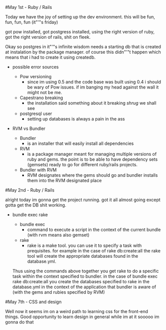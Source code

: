 
#May 1st - Ruby / Rails

Today we have the joy of setting up the dev environment. this will be fun, fun, fun, fun (it\"'"s friday)

got pow installed, got postgress installed, using the right version of ruby, got the right version of rails, shit on fleek.

Okay so postgres in it"'"s infinite wisdom needs a starting db that is created at instalation by the package manager. of course this didn"'"t happen which means that i had to create it using createdb. 

* possible error sources 
	* Pow versioning 
		* since im using 0.5 and the code base was built using 0.4 i should be wary of Pow issues. if im banging my head against the wall it might not be me.
	* Capestrano breaking
		* the installation said something about it breaking *shrug* we shall see
	* postgresql user
		* setting up databases is always a pain in the ass

* RVM vs Bundler
	* Bundler
		* is an installer that will easily install all dependencies 
	* RVM
		* is a package manager meant for managing multiple versions of ruby and gems. the point is to be able to have dependency sets (gemsets) ready to go for different ruby/rails projects.
	* Bundler with RVM
		* RVM designates where the gems should go and bundler installs them into the RVM designated place


#May 2nd - Ruby / Rails

alright today im gonna get the project running. got it all almost going except gotta get the DB shit working.

* bundle exec rake <command>
	* bundle exec 
		* command to execute a script in the context of the current bundle (with rvm means also gemset)
	* rake <command> 
		* rake is a make tool. you can use it to specify a task with prequisites. for example in the case of rake db:create:all the rake tool will create the appropriate databases found in the database.yml.

	Thus using the commands above together you get rake to do a specific task within the context specified to bundler. in the case of bundle exec rake db:create:all you create the databases specified to rake in the database.yml in the context of the application that bundler is aware of (with the gems and rubies specified by RVM)

#May 7th - CSS and design

Well now it seems im on a weird path to learning css for the front-end things. Good opportunity to learn design in general while im at it sooooo im gonna do that
